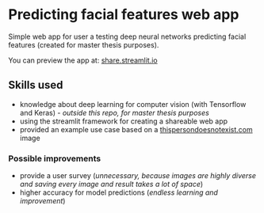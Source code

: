 # Predicting facial features web app

Simple web app for user a testing deep neural networks predicting facial features (created for master thesis purposes).

You can preview the app at: [share.streamlit.io](https://share.streamlit.io/konradrydzak/predicting-facial-features-web-app/src/predicting_facial_features_web_app.py)

## Skills used

- knowledge  about deep learning for computer vision (with Tensorflow and Keras) - *outside this repo, for master thesis purposes*
- using the streamlit framework for creating a shareable web app
- provided an example use case based on a [thispersondoesnotexist.com](https://thispersondoesnotexist.com/) image

### Possible improvements

- provide a user survey (*unnecessary, because images are highly diverse and saving every image and result takes a lot of space*)
- higher accuracy for model predictions (*endless learning and improvement*)